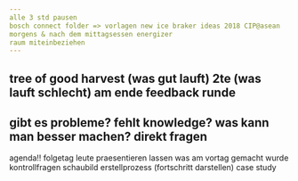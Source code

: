 ```yaml
---
alle 3 std pausen
bosch connect folder => vorlagen new ice braker ideas 2018 CIP@asean
morgens & nach dem mittagsessen energizer
raum miteinbeziehen
---
```

tree of good harvest (was gut lauft)
2te (was lauft schlecht)
am ende feedback runde
---
gibt es probleme?
fehlt knowledge?
was kann man besser machen?
direkt fragen
---
agenda!!
folgetag leute praesentieren lassen was am vortag gemacht wurde
kontrollfragen
schaubild erstellprozess (fortschritt darstellen)
case study
